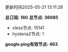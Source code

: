 更新时间2025-05-21 13:11:28

**总订阅: 160**
**总节点: 36985**
- vless节点: 15141
- hysteria2节点: 1

**google ping有效节点: 463**
